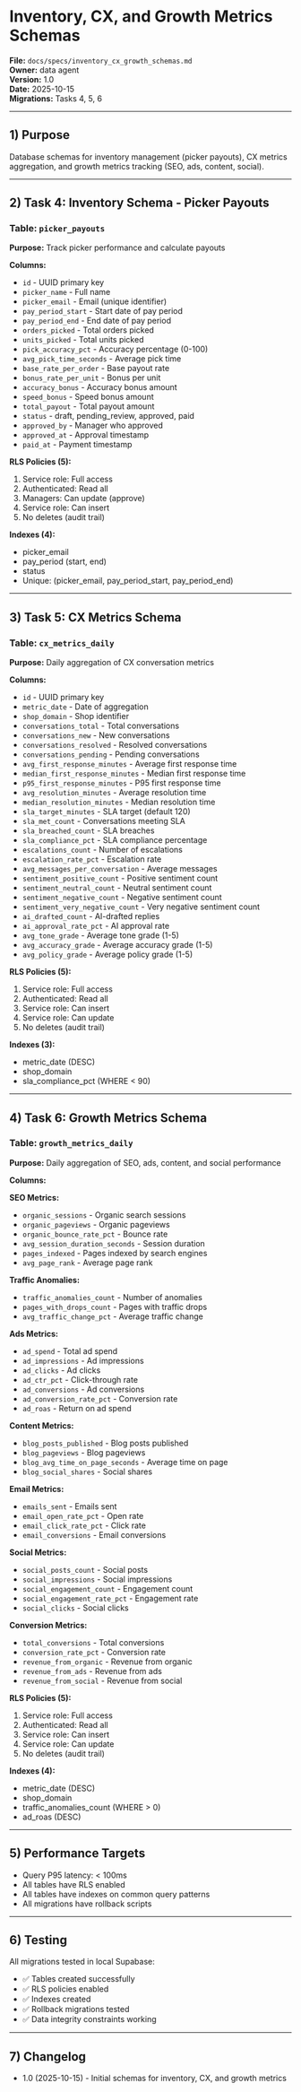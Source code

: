 # Inventory, CX, and Growth Metrics Schemas

**File:** `docs/specs/inventory_cx_growth_schemas.md`  
**Owner:** data agent  
**Version:** 1.0  
**Date:** 2025-10-15  
**Migrations:** Tasks 4, 5, 6

---

## 1) Purpose

Database schemas for inventory management (picker payouts), CX metrics aggregation, and growth metrics tracking (SEO, ads, content, social).

---

## 2) Task 4: Inventory Schema - Picker Payouts

### Table: `picker_payouts`

**Purpose:** Track picker performance and calculate payouts

**Columns:**
- `id` - UUID primary key
- `picker_name` - Full name
- `picker_email` - Email (unique identifier)
- `pay_period_start` - Start date of pay period
- `pay_period_end` - End date of pay period
- `orders_picked` - Total orders picked
- `units_picked` - Total units picked
- `pick_accuracy_pct` - Accuracy percentage (0-100)
- `avg_pick_time_seconds` - Average pick time
- `base_rate_per_order` - Base payout rate
- `bonus_rate_per_unit` - Bonus per unit
- `accuracy_bonus` - Accuracy bonus amount
- `speed_bonus` - Speed bonus amount
- `total_payout` - Total payout amount
- `status` - draft, pending_review, approved, paid
- `approved_by` - Manager who approved
- `approved_at` - Approval timestamp
- `paid_at` - Payment timestamp

**RLS Policies (5):**
1. Service role: Full access
2. Authenticated: Read all
3. Managers: Can update (approve)
4. Service role: Can insert
5. No deletes (audit trail)

**Indexes (4):**
- picker_email
- pay_period (start, end)
- status
- Unique: (picker_email, pay_period_start, pay_period_end)

---

## 3) Task 5: CX Metrics Schema

### Table: `cx_metrics_daily`

**Purpose:** Daily aggregation of CX conversation metrics

**Columns:**
- `id` - UUID primary key
- `metric_date` - Date of aggregation
- `shop_domain` - Shop identifier
- `conversations_total` - Total conversations
- `conversations_new` - New conversations
- `conversations_resolved` - Resolved conversations
- `conversations_pending` - Pending conversations
- `avg_first_response_minutes` - Average first response time
- `median_first_response_minutes` - Median first response time
- `p95_first_response_minutes` - P95 first response time
- `avg_resolution_minutes` - Average resolution time
- `median_resolution_minutes` - Median resolution time
- `sla_target_minutes` - SLA target (default 120)
- `sla_met_count` - Conversations meeting SLA
- `sla_breached_count` - SLA breaches
- `sla_compliance_pct` - SLA compliance percentage
- `escalations_count` - Number of escalations
- `escalation_rate_pct` - Escalation rate
- `avg_messages_per_conversation` - Average messages
- `sentiment_positive_count` - Positive sentiment count
- `sentiment_neutral_count` - Neutral sentiment count
- `sentiment_negative_count` - Negative sentiment count
- `sentiment_very_negative_count` - Very negative sentiment count
- `ai_drafted_count` - AI-drafted replies
- `ai_approval_rate_pct` - AI approval rate
- `avg_tone_grade` - Average tone grade (1-5)
- `avg_accuracy_grade` - Average accuracy grade (1-5)
- `avg_policy_grade` - Average policy grade (1-5)

**RLS Policies (5):**
1. Service role: Full access
2. Authenticated: Read all
3. Service role: Can insert
4. Service role: Can update
5. No deletes (audit trail)

**Indexes (3):**
- metric_date (DESC)
- shop_domain
- sla_compliance_pct (WHERE < 90)

---

## 4) Task 6: Growth Metrics Schema

### Table: `growth_metrics_daily`

**Purpose:** Daily aggregation of SEO, ads, content, and social performance

**Columns:**

**SEO Metrics:**
- `organic_sessions` - Organic search sessions
- `organic_pageviews` - Organic pageviews
- `organic_bounce_rate_pct` - Bounce rate
- `avg_session_duration_seconds` - Session duration
- `pages_indexed` - Pages indexed by search engines
- `avg_page_rank` - Average page rank

**Traffic Anomalies:**
- `traffic_anomalies_count` - Number of anomalies
- `pages_with_drops_count` - Pages with traffic drops
- `avg_traffic_change_pct` - Average traffic change

**Ads Metrics:**
- `ad_spend` - Total ad spend
- `ad_impressions` - Ad impressions
- `ad_clicks` - Ad clicks
- `ad_ctr_pct` - Click-through rate
- `ad_conversions` - Ad conversions
- `ad_conversion_rate_pct` - Conversion rate
- `ad_roas` - Return on ad spend

**Content Metrics:**
- `blog_posts_published` - Blog posts published
- `blog_pageviews` - Blog pageviews
- `blog_avg_time_on_page_seconds` - Average time on page
- `blog_social_shares` - Social shares

**Email Metrics:**
- `emails_sent` - Emails sent
- `email_open_rate_pct` - Open rate
- `email_click_rate_pct` - Click rate
- `email_conversions` - Email conversions

**Social Metrics:**
- `social_posts_count` - Social posts
- `social_impressions` - Social impressions
- `social_engagement_count` - Engagement count
- `social_engagement_rate_pct` - Engagement rate
- `social_clicks` - Social clicks

**Conversion Metrics:**
- `total_conversions` - Total conversions
- `conversion_rate_pct` - Conversion rate
- `revenue_from_organic` - Revenue from organic
- `revenue_from_ads` - Revenue from ads
- `revenue_from_social` - Revenue from social

**RLS Policies (5):**
1. Service role: Full access
2. Authenticated: Read all
3. Service role: Can insert
4. Service role: Can update
5. No deletes (audit trail)

**Indexes (4):**
- metric_date (DESC)
- shop_domain
- traffic_anomalies_count (WHERE > 0)
- ad_roas (DESC)

---

## 5) Performance Targets

- Query P95 latency: < 100ms
- All tables have RLS enabled
- All tables have indexes on common query patterns
- All migrations have rollback scripts

---

## 6) Testing

All migrations tested in local Supabase:
- ✅ Tables created successfully
- ✅ RLS policies enabled
- ✅ Indexes created
- ✅ Rollback migrations tested
- ✅ Data integrity constraints working

---

## 7) Changelog

- 1.0 (2025-10-15) - Initial schemas for inventory, CX, and growth metrics

